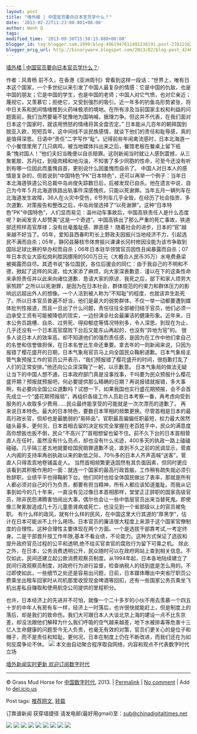 ```yaml
---
layout: post
title: "墙外楼 | 中国官员要向日本官员学什么？"
date: '2013-02-22T11:23:00.001+08:00'
author: Wenh Q
tags:
modified_time: '2013-09-30T15:30:15.880+08:00'
blogger_id: tag:blogger.com,1999:blog-4961947611491238191.post-2782226248215690635
blogger_orig_url: http://binaryware.blogspot.com/2013/02/blog-post_4240.html
---
```


[墙外楼
|
中国官员要向日本官员学什么？](http://feedproxy.google.com/~r/chinagfwblog/~3/HgDMBa3hxGw/):


作者：风青杨
前不久，在香港《亚洲周刊》曾看到这样一段话：“世界上，唯有日本这个国家，一个多世纪以来引发了中国人最复杂的情感：它是中国的仇敌，也是中国的朋友；它是中国的学生，也是中国的老师；中国人对它气愤，也对它亲近；蔑视它，又羡慕它；拒绝它，又受到强烈的吸引。近一年多的钓鱼岛形势紧张，将中日关系和民间情绪推到火药味极浓的境地。在所有涉及当前国家主权和利益的问题面前，我们当然要毫不犹豫地为国呐喊，据理力争。但这并不代表，在我们面对日本这个国家时，就该用愤怒的情绪将其全盘否定。”
日本能从几百年的朝拜国到脱亚入欧，短短百年，这中间线不谈民族感情，就谈下他们的责任和耻辱感，真的是值得深思。日语中“责任”二字写作“耻”。记得前些年闹禽流感时，日本北海道一个小餐馆里用了几只病鸡，被当地媒体抖出来之后，餐馆老板在餐桌上留下纸条“愧对国人！”他们夫妇当晚便以自杀赔罪。这则新闻当时就让人感到震撼，从三聚氰胺、苏丹红，到瘦肉精和地沟油，不知害了多少同胞的性命，可至今还没有听到有哪一位因此而羞愧自首，更别说什么因羞愧而自杀了。
中国人对日本人的感情是复杂的，但若说到“中国特色”PK“日本特色”，还可以再举一个例子：当年日本北海道铁道公司总裁中岛尚俊失踪数日后，后被发现已自杀。他在遗言中说，自己为今年５月北海道铁路出轨事件深感愧疚，只能以死谢罪。当年五月一辆列车在北海道发生故障，36人在火灾中受伤，6节列车几乎全毁，在经历了社会指责、多次道歉、对策报告和整改之后，中岛尚俊选择了“以死谢罪”。这种“日本特色”PK“中国特色”，人们显而易见：温州动车事故后，中国高铁责任人是什么态度呢？新闻发言人却赞美“这是一个奇迹”。中国高铁出了那么严重的死亡事故，铁道部还照样高官厚禄；没有丝毫羞耻感、罪恶感！
随着社会的进步，日本的“官”越来越不好当了。05年，爱知县西春町町长上野政夫因振兴当地经济不力，引起选民不满而自杀；05年，静冈县藤枝市体育振兴课课长冈村修因没能为该市争取到国际足球比赛的举办权而自杀；06年日本驻华领馆官员因性丑闻暴露而自杀；07年日本农业大臣松岗利胜因挪用的500万日元（大概合人民币35万）水电费悬梁被揭露而自尽。其遗书说“各位国民，各位后援会的同仁：由于我自己的不明和不德，掀起了这样的风波，给大家添了麻烦，向大家深表歉意．谨以在下的这条性命来承担责任并以此来向诸位道歉．恳请大家的原谅．我死之后，部下和家人烦劳大家照顾”
之所以以死谢罪，是因为在日本社会，群体规范的约束力和群体压力的影响远远超出外人的想像。一个人活到被人称为“不知耻”的程度，也就该弃生赴死了。所以日本官员普遍不好当，他们是最大的弱势群体，不仅一举一动都要遭到媒体批判性报道，而且一旦出了什么问题，责任往往全部被归结于官员，他们必须一边承受工资有可能被降低的现实，一边扮演全社会最廉洁的健康形象。近年来，日本公务员跳槽、自杀、过劳死、得抑郁症等情况特别多，令人深思。到现在为止，几乎还没有一个日本高官腐败下台后又能东山再起的，也没有“异地为官”的。
很多人说日本人的效率高，却不知道他们的强烈责任感，是因为在工作中他们拿自己的名誉和信誉做担保，在日本名誉比生命还重要。拿去年的一则新闻来说，只因为报错了樱花盛开的日期，日本气象局官员马上向全国民众鞠躬道歉。日本气象局主管气象预报工作的官员公开表示，“我们预报错了樱花盛开的时间，很抱歉打乱了人们的正常安排。”他还向公众深深鞠了一躬，以示歉意。
日本气象局的做法无疑让当下的中国人想不通，日本政府部门真是没事找事，干吗要为民众预报什么樱花盛开期？预报就预报吧，何必要提供那么精确的日期？再说报错就报错，多大事啊，有必要向全国公众道歉吗？试想一下，如果我国也实行盛花期预报，会不会首先成立一个“盛花期预报局”，再组织各级工作人员赴日本考察一番，再考虑向受到服务的人收取多少费用……民众最终能享受的可能就是一次次漂亮的道歉了。
再来说日本特色。最大的日本特色，要数日本宰相的频繁更换。尽管首相是日本的最高行政长官，但却也是最脆弱的“易碎品”。官职最高偏偏任职最短，权力最大居然磕头最多，更何况，日本首相去留的决定权完全掌握在老百姓手中，民众的满意度高你想扳也扳不倒，民众“不高兴了”首相想留也留不住。前不久下台的日本首相菅直人在任时，虽然没有什么亮点，却也没有什么劣迹，400多天的执政一路上磕磕碰碰。几乎隔三差五地就要给国民赔罪道歉不说，直到不久之前的民调显示，菅直人内阁的支持率再创执政以来的新低之际，70％多的日本人齐声高喊“送客”，菅直人只得乖乖地卷铺盖走人。
当然首相频繁更迭固然有其负面因素，但同时更应该看到其积极作用的一面：就连一个国家的最高行政首脑，工作稍有疏失就必须引咎辞职，业绩平平也得鞠躬下台。他们同时也给全体国民做出了表率，那就是所有人都必须对自己的行为负责，都要有担当精神，所有人都应该知道羞耻。而我从记事到如今的几十年来，一直没有见过像日本首相那样，堂堂正正辞职的国家高级官员，除非民怨沸腾害怕闹出大事，偶尔也会让一些中低层官员出来当替死鬼。即使像三聚氰胺造成几十万儿童患肾病或死亡，也没见到一个省部级以上的官员被免职。
有什么样的政风，就有什么样的民风，在中国这里大行其道的“厚黑学”，估计在日本可能派不上什么用场。日本官员的廉洁很大程度上来源于这个国家官僚制度的合理性。这种合理性主要体现在两个方面。一个是选拔干部靠考试,一考定终身。二是干部晋升按工作年限,基本不看业绩，不论能力。这种方式保证了选拔和提升政府官员过程的公平和透明,绝不给买官卖官的腐败行为留下可乘之机。
除此之外，在日本，公务消费透明公开，民众随时可以在政府网站上查到相关信息。不仅如此，民间还建立起公款消费观察员制度。从1994年起，日本各地陆续建立了民间行政观察员制度，对政府行为进行监督，检查纳税人的钱到底是怎么用的。不过即使如此，一些细节之处还是容易出问题，日前，日本媒体曝出中央省厅职员公费乘坐出租车回家时从司机那里收受现金啤酒等回扣，还有一些国家公务员乘坐飞机出差私自赚取和使用航空公司提供的里程积分。

也许，日本经济上的先进并不可怕，就像一个二十多岁的小伙不用去羡慕一个四五十岁的中年人有房有车一样，经济上一时落后，也许很快就能赶上，但是制度上的落后，却是我们的致命伤。我们大可跟日本人大谈北京上海的建设一点不比东京差，却没法跟他们解释为什么我们呼吸的空气越来越差，地下水被排毒等危害十三亿人生命健康的问题至今无人负责，也毫无有效的对策，官员们更关心的是位子和帽子，而不是责任和知耻。更何况，日本在制度上仍在不断改进，而我们还在为如何反腐争论不休。
![](http://feeds.feedburner.com/~r/letscorp/aDmw/~4/FVOO6mFQf1w)
本文由自动聚合程序取自网络，内容和观点不代表数字时代立场

[墙外新闻实时更新 欢迎订阅数字时代](http://eepurl.com/msuvD)









* * * * *

© Grass Mud Horse for [中国数字时代](https://meilizhongguo.biz/chinese),
2013. |
[Permalink](https://meilizhongguo.biz/chinese/2013/02/%e5%a2%99%e5%a4%96%e6%a5%bc-%e4%b8%ad%e5%9b%bd%e5%ae%98%e5%91%98%e8%a6%81%e5%90%91%e6%97%a5%e6%9c%ac%e5%ae%98%e5%91%98%e5%ad%a6%e4%bb%80%e4%b9%88%ef%bc%9f/)
|
[No
comment](https://meilizhongguo.biz/chinese/2013/02/%e5%a2%99%e5%a4%96%e6%a5%bc-%e4%b8%ad%e5%9b%bd%e5%ae%98%e5%91%98%e8%a6%81%e5%90%91%e6%97%a5%e6%9c%ac%e5%ae%98%e5%91%98%e5%ad%a6%e4%bb%80%e4%b9%88%ef%bc%9f/#comments)
|
Add to
[del.icio.us](http://del.icio.us/post?url=https://meilizhongguo.biz/chinese/2013/02/%e5%a2%99%e5%a4%96%e6%a5%bc-%e4%b8%ad%e5%9b%bd%e5%ae%98%e5%91%98%e8%a6%81%e5%90%91%e6%97%a5%e6%9c%ac%e5%ae%98%e5%91%98%e5%ad%a6%e4%bb%80%e4%b9%88%ef%bc%9f/&title=%E5%A2%99%E5%A4%96%E6%A5%BC%20%7C%20%E4%B8%AD%E5%9B%BD%E5%AE%98%E5%91%98%E8%A6%81%E5%90%91%E6%97%A5%E6%9C%AC%E5%AE%98%E5%91%98%E5%AD%A6%E4%BB%80%E4%B9%88%EF%BC%9F)


Post tags:
[推荐网文](https://meilizhongguo.biz/chinese/tag/%e6%8e%a8%e8%8d%90%e7%bd%91%e6%96%87/?category=10466),
[转载](https://meilizhongguo.biz/chinese/tag/%e8%bd%ac%e8%bd%bd/?category=10466)

订靠谱新闻 获穿墙捷径
请发电邮(最好用gmail)至：sub@chinadigitaltimes.net



[![](http://feeds.feedburner.com/~ff/chinagfwblog?d=yIl2AUoC8zA)](http://feeds.feedburner.com/~ff/chinagfwblog?a=HgDMBa3hxGw:Ppy6F6iotVI:yIl2AUoC8zA)
[![](http://feeds.feedburner.com/~ff/chinagfwblog?i=HgDMBa3hxGw:Ppy6F6iotVI:-BTjWOF_DHI)](http://feeds.feedburner.com/~ff/chinagfwblog?a=HgDMBa3hxGw:Ppy6F6iotVI:-BTjWOF_DHI)
[![](http://feeds.feedburner.com/~ff/chinagfwblog?i=HgDMBa3hxGw:Ppy6F6iotVI:F7zBnMyn0Lo)](http://feeds.feedburner.com/~ff/chinagfwblog?a=HgDMBa3hxGw:Ppy6F6iotVI:F7zBnMyn0Lo)
[![](http://feeds.feedburner.com/~ff/chinagfwblog?i=HgDMBa3hxGw:Ppy6F6iotVI:V_sGLiPBpWU)](http://feeds.feedburner.com/~ff/chinagfwblog?a=HgDMBa3hxGw:Ppy6F6iotVI:V_sGLiPBpWU)
[![](http://feeds.feedburner.com/~ff/chinagfwblog?d=qj6IDK7rITs)](http://feeds.feedburner.com/~ff/chinagfwblog?a=HgDMBa3hxGw:Ppy6F6iotVI:qj6IDK7rITs)
[![](http://feeds.feedburner.com/~ff/chinagfwblog?d=l6gmwiTKsz0)](http://feeds.feedburner.com/~ff/chinagfwblog?a=HgDMBa3hxGw:Ppy6F6iotVI:l6gmwiTKsz0)
[![](http://feeds.feedburner.com/~ff/chinagfwblog?i=HgDMBa3hxGw:Ppy6F6iotVI:gIN9vFwOqvQ)](http://feeds.feedburner.com/~ff/chinagfwblog?a=HgDMBa3hxGw:Ppy6F6iotVI:gIN9vFwOqvQ)
[![](http://feeds.feedburner.com/~ff/chinagfwblog?d=TzevzKxY174)](http://feeds.feedburner.com/~ff/chinagfwblog?a=HgDMBa3hxGw:Ppy6F6iotVI:TzevzKxY174)
![](http://feeds.feedburner.com/~r/chinagfwblog/~4/HgDMBa3hxGw)
